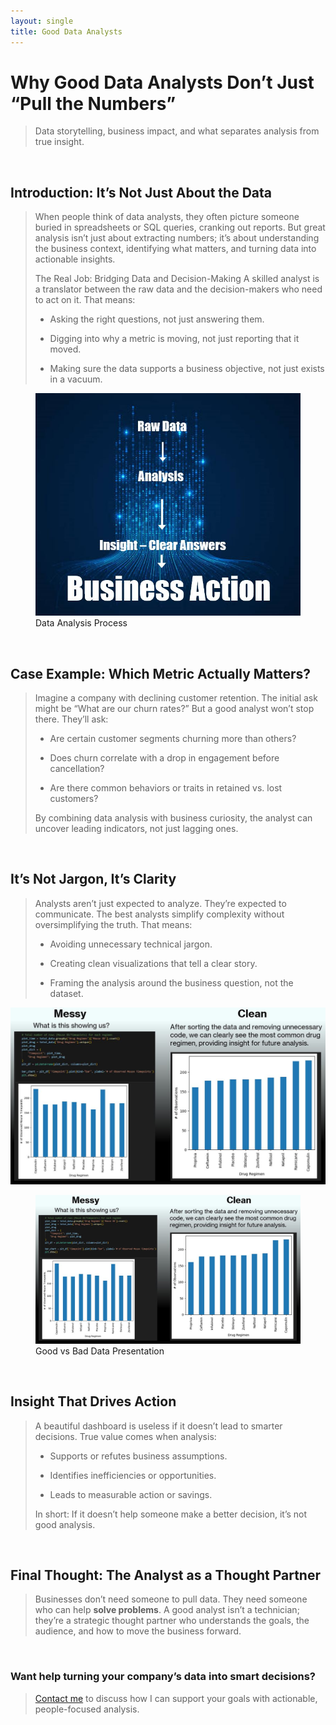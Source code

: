 ```yaml
---
layout: single
title: Good Data Analysts
---
```


# Why Good Data Analysts Don’t Just “Pull the Numbers”

> Data storytelling, business impact, and what separates analysis from true insight.
>

<br>

## Introduction: It’s Not Just About the Data
> When people think of data analysts, they often picture someone buried in spreadsheets or SQL queries, cranking out reports. But great analysis isn’t just about extracting numbers; it’s about understanding the business context, identifying what matters, and turning data into actionable insights.
>
> The Real Job: Bridging Data and Decision-Making
> A skilled analyst is a translator between the raw data and the decision-makers who need to act on it. That means:
> 
> * Asking the right questions, not just answering them.
> 
> * Digging into why a metric is moving, not just reporting that it moved.
> 
> * Making sure the data supports a business objective, not just exists in a vacuum.
> 

<div class="gallery">
  <figure>
  <img src="..\Images\Good_Data_Analysts-Data_Flow.jpg" alt="Data Analyst Pipeline" />
    <figcaption>Data Analysis Process</figcaption>
  </figure>
  </div>

<br>

## Case Example: Which Metric Actually Matters?
> Imagine a company with declining customer retention. The initial ask might be “What are our churn rates?” But a good analyst won’t stop there. They’ll ask:
> 
> * Are certain customer segments churning more than others?
> 
> * Does churn correlate with a drop in engagement before cancellation?
> 
> * Are there common behaviors or traits in retained vs. lost customers?
> 
> By combining data analysis with business curiosity, the analyst can uncover leading indicators, not just lagging ones.
> 

<br>

## It’s Not Jargon, It’s Clarity
> Analysts aren’t just expected to analyze. They’re expected to communicate. The best analysts simplify complexity without oversimplifying the truth. That means:
> 
> * Avoiding unnecessary technical jargon.
> 
> * Creating clean visualizations that tell a clear story.
> 
> * Framing the analysis around the business question, not the dataset.
>

![Data Presentation](..\Images\Good_Data_Analysts-Messy_to_Clear_Charts.JPG)

<div class="gallery">
  <figure>
  <img src="../Images/Good_Data_Analysts-Messy_to_Clear_Charts.jpg" alt="Good vs Bad Data Presentation" />
    <figcaption>Good vs Bad Data Presentation</figcaption>
  </figure>
  </div>

<br>

## Insight That Drives Action
> A beautiful dashboard is useless if it doesn’t lead to smarter decisions. True value comes when analysis:
> 
> * Supports or refutes business assumptions.
> 
> * Identifies inefficiencies or opportunities.
> 
> * Leads to measurable action or savings.
> 
> In short: If it doesn’t help someone make a better decision, it’s not good analysis.
> 

<br>

## Final Thought: The Analyst as a Thought Partner
> Businesses don’t need someone to pull data. They need someone who can help **solve problems**. A good analyst isn’t a technician; they’re a strategic thought partner who understands the goals, the audience, and how to move the business forward.

<br>

### Want help turning your company’s data into smart decisions?
> [Contact me](contact.md) to discuss how I can support your goals with actionable, people-focused analysis.
> 
